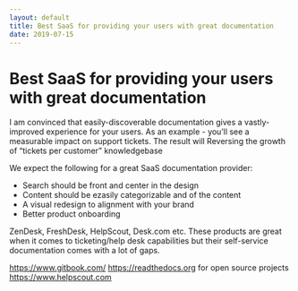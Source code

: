```yaml
---
layout: default
title: Best SaaS for providing your users with great documentation
date: 2019-07-15
---
```



# Best SaaS for providing your users with great documentation


I am convinced that easily-discoverable documentation gives a vastly-improved experience for your users. As an example - you’ll see a measurable impact on support tickets.
The result will Reversing the growth of “tickets per customer”
knowledgebase

We expect the following for a great SaaS documentation provider:
-   Search should be front and center in the design
-   Content should be ezasily categorizable and  of the content
-   A visual redesign to alignment with your brand
-  Better product onboarding

ZenDesk, FreshDesk, HelpScout, Desk.com etc. These products are great when it comes to ticketing/help desk capabilities but their self-service documentation comes with a lot of gaps.


https://www.gitbook.com/
https://readthedocs.org for open source projects
https://www.helpscout.com 

